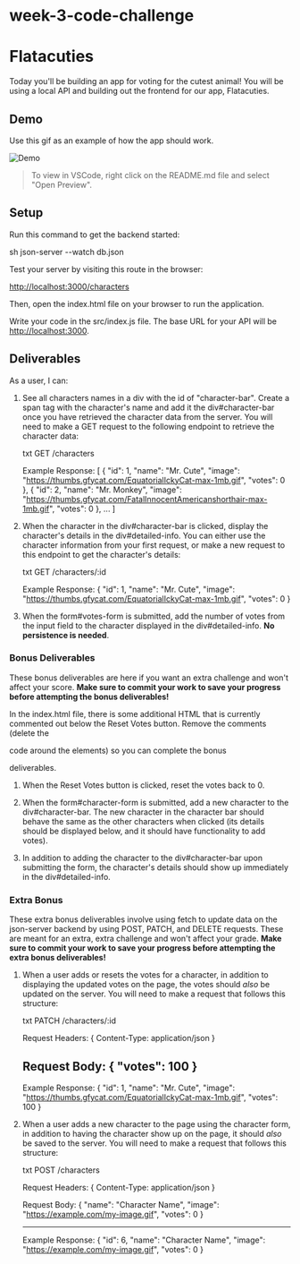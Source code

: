 # week-3-code-challenge
# Flatacuties

Today you'll be building an app for voting for the cutest animal! You will be
using a local API and building out the frontend for our app, Flatacuties.

## Demo

Use this gif as an example of how the app should work.

![Demo](assets/demo.gif)

> To view in VSCode, right click on the README.md file and select "Open Preview".

## Setup

Run this command to get the backend started:

sh
json-server --watch db.json


Test your server by visiting this route in the browser:

[http://localhost:3000/characters](http://localhost:3000/characters)

Then, open the index.html file on your browser to run the application.

Write your code in the src/index.js file. The base URL for your API will be
[http://localhost:3000](http://localhost:3000).

## Deliverables

As a user, I can:

1. See all characters names in a div with the id of "character-bar". Create
   a span tag with the character's name and add it the div#character-bar
   once you have retrieved the character data from the server. You will need to
   make a GET request to the following endpoint to retrieve the character data:

   txt
   GET /characters

   Example Response:
   [
    {
      "id": 1,
      "name": "Mr. Cute",
      "image": "https://thumbs.gfycat.com/EquatorialIckyCat-max-1mb.gif",
      "votes": 0
    },
    {
      "id": 2,
      "name": "Mr. Monkey",
      "image": "https://thumbs.gfycat.com/FatalInnocentAmericanshorthair-max-1mb.gif",
      "votes": 0
    },
    ...
   ]
   

2. When the character in the div#character-bar is clicked, display the
   character's details in the div#detailed-info. You can either use the
   character information from your first request, or make a new request to this
   endpoint to get the character's details:

   txt
   GET /characters/:id

   Example Response:
   {
    "id": 1,
    "name": "Mr. Cute",
    "image": "https://thumbs.gfycat.com/EquatorialIckyCat-max-1mb.gif",
    "votes": 0
   }
   

3. When the form#votes-form is submitted, add the number of votes from
   the input field to the character displayed in the div#detailed-info. **No
   persistence is needed**.

### Bonus Deliverables

These bonus deliverables are here if you want an extra challenge and won't
affect your score. **Make sure to commit your work to save your progress before
attempting the bonus deliverables!**

In the index.html file, there is some additional HTML that is currently
commented out below the Reset Votes button. Remove the comments (delete the
<!-- and --> code around the elements) so you can complete the bonus
deliverables.

1. When the Reset Votes button is clicked, reset the votes back to 0.

2. When the form#character-form is submitted, add a new character to the
   div#character-bar. The new character in the character bar should behave the
   same as the other characters when clicked (its details should be displayed
   below, and it should have functionality to add votes).

3. In addition to adding the character to the div#character-bar upon
   submitting the form, the character's details should show up immediately in
   the div#detailed-info.

### Extra Bonus

These extra bonus deliverables involve using fetch to update data on the
json-server backend by using POST, PATCH, and DELETE requests. These are
meant for an extra, extra challenge and won't affect your grade. **Make sure to
commit your work to save your progress before attempting the extra bonus
deliverables!**

1. When a user adds or resets the votes for a character, in addition to
   displaying the updated votes on the page, the votes should *also* be
   updated on the server. You will need to make a request that follows this
   structure:

    txt
    PATCH /characters/:id

    Request Headers: {
      Content-Type: application/json
    }

    Request Body: {
      "votes": 100
    }
    ----

    Example Response: {
      "id": 1,
      "name": "Mr. Cute",
      "image": "https://thumbs.gfycat.com/EquatorialIckyCat-max-1mb.gif",
      "votes": 100
    }
    

2. When a user adds a new character to the page using the character form, in
   addition to having the character show up on the page, it should *also* be
   saved to the server. You will need to make a request that follows this
   structure:

    txt
    POST /characters

    Request Headers: {
      Content-Type: application/json
    }

    Request Body: {
      "name": "Character Name",
      "image": "https://example.com/my-image.gif",
      "votes": 0
    }

    ----

    Example Response: {
      "id": 6,
      "name": "Character Name",
      "image": "https://example.com/my-image.gif",
      "votes": 0
    }
    
